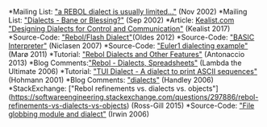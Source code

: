 *Mailing List: ["a REBOL dialect is usually limited..."](http://www.rebol.org/ml-display-thread.r?m=rmlGRXJ) (Nov 2002)
*Mailing List: ["Dialects - Bane or Blessing?"](http://www.rebol.org/ml-display-thread.r?m=rmlKCCJ) (Sep 2002)
*Article: [Kealist.com "Designing Dialects for Control and Communication"](http://www.kealist.com/) (Kealist 2017)
*Source-Code: ["Rebol/Flash Dialect"](http://rebol.desajn.net/rswf/)(Oldes 2012)
*Source-Code: ["BASIC Interpreter"](http://rebol2.blogspot.com/2012/02/basic-intepreter.html) (Niclasen 2007)
*Source-Code: ["Euler1 dialecting example"](https://gist.github.com/tormaroe/1497179) (Marø 2011)
*Tutorial: ["Rebol Dialects and Other Features"](http://re-bol.com/starting_computer_programming_with_rebol.html#section-3)  (Antonaccio 2013)
*Blog Comments:["Rebol - Dialects, Spreadsheets"](http://lambda-the-ultimate.org/node/1240) (Lambda the Ultimate 2006)
*Tutorial: ["TUI Dialect - A dialect to print ASCII sequences"](http://rebol2.blogspot.com/2012/01/tui-dialect-dialect-to-print-ascii.html) (Hohmann 2001)
*Blog Comments: ["dialects"](http://www.codeconscious.com/rebol/dialects.html) (Handley 2006)
*StackExchange: ["Rebol refinements vs. dialects vs. objects"]
(https://softwareengineering.stackexchange.com/questions/297886/rebol-refinements-vs-dialects-vs-objects) (Ross-Gill 2015)
*Source-Code: ["File globbing module and dialect"](http://www.rebol.org/view-script.r?script=file-list.r) (Irwin 2006)
